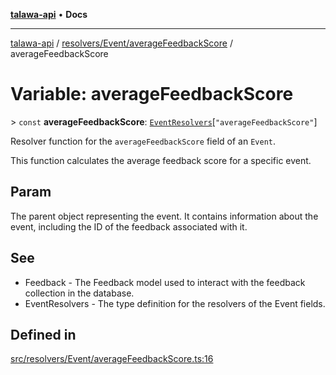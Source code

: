 [**talawa-api**](../../../../README.md) • **Docs**

***

[talawa-api](../../../../modules.md) / [resolvers/Event/averageFeedbackScore](../README.md) / averageFeedbackScore

# Variable: averageFeedbackScore

\> `const` **averageFeedbackScore**: [`EventResolvers`](../../../../types/generatedGraphQLTypes/type-aliases/EventResolvers.md)\[`"averageFeedbackScore"`\]

Resolver function for the `averageFeedbackScore` field of an `Event`.

This function calculates the average feedback score for a specific event.

## Param

The parent object representing the event. It contains information about the event, including the ID of the feedback associated with it.

## See

 - Feedback - The Feedback model used to interact with the feedback collection in the database.
 - EventResolvers - The type definition for the resolvers of the Event fields.

## Defined in

[src/resolvers/Event/averageFeedbackScore.ts:16](https://github.com/PalisadoesFoundation/talawa-api/blob/67d017fd9312183a6b2bae1b160bc814f56ab5c2/src/resolvers/Event/averageFeedbackScore.ts#L16)
